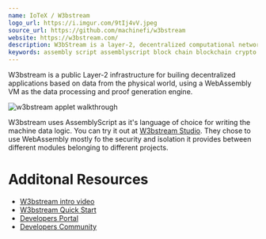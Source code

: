 ```yaml
---
name: IoTeX / W3bstream
logo_url: https://i.imgur.com/9tIj4vV.jpeg
source_url: https://github.com/machinefi/w3bstream
website: https://w3bstream.com/
description: W3bStream is a layer-2, decentralized computational network for connecting data generated by devices and machines in the physical world to blockchain application. W3bStream uses WebAssembly to process machine data and generate verifiable proofs of real-world facts to different blockchains.
keywords: assembly script assemblyscript block chain blockchain crypto currency cryptocurrency smart contract decentralize
---
```


W3bstream is a public Layer-2 infrastructure for builing decentralized applications based on data from the physical world, using a WebAssembly VM as the data processing and proof generation engine.

![w3bstream applet walkthrough](https://i.ibb.co/bzFS52Q/Dev-Portal-Video.gif)

W3bstream uses AssemblyScript as it's language of choice for writing the machine data logic. You can try it out at [W3bstream Studio](https://devnet.w3bstream.com/). They chose to use WebAssembly mostly fo the security and isolation it provides between different modules belonging to different projects.

# Additonal Resources

- [W3bstream intro video]([https://youtu.be/s6-DtXFLeyE](https://docs.w3bstream.com/introduction/readme))
- [W3bstream Quick Start](https://docs.w3bstream.com/get-started/deploying-an-applet)
- [Developers Portal](https://developers.iotex.io)
- [Developers Community](https://iotex.io/devdiscord)
